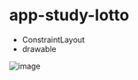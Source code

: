 # app-study-lotto
* ConstraintLayout
* drawable

![image](https://user-images.githubusercontent.com/79093830/147746319-5a437d50-a8b5-4b3e-aed7-193c3360dfe8.png)
